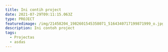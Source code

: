 ```yaml
---
title: Ini contih project
date: 2021-07-29T09:11:15.063Z
type: PROJECT
featuredimage: /img/21458204_1982601545358071_5164340717199871999_o.jpg
description: Ini contoh project
tags:
  - Projectas
  - asdas
---
```

